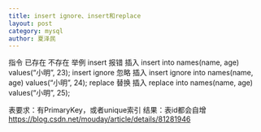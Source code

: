 ```yaml
---
title: insert ignore、insert和replace
layout: post
category: mysql
author: 夏泽民
---
```

指令	已存在	不存在	举例
insert	报错	插入	insert into names(name, age) values(“小明”, 23);
insert ignore	忽略	插入	insert ignore into names(name, age) values(“小明”, 24);
replace	替换	插入	replace into names(name, age) values(“小明”, 25);
<!-- more -->
表要求：有PrimaryKey，或者unique索引
结果：表id都会自增
https://blog.csdn.net/mouday/article/details/81281946
